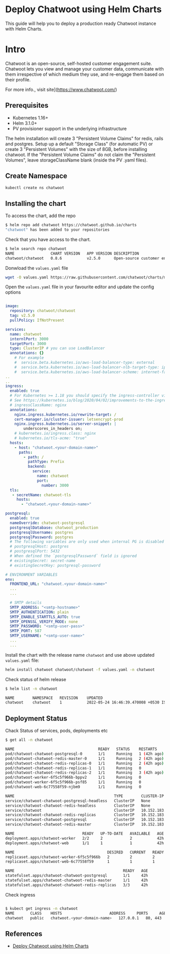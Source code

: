 # Deploy Chatwoot using Helm Charts

This guide will help you to deploy a production ready Chatwoot instance with Helm Charts.

# Intro

Chatwoot is an open-source, self-hosted customer engagement suite. Chatwoot lets you view and manage your customer data, 
communicate with them irrespective of which medium they use, and re-engage them based on their profile.

For more info., visit site](https://www.chatwoot.com/)

## Prerequisites

- Kubernetes 1.16+
- Helm 3.1.0+
- PV provisioner support in the underlying infrastructure

The helm installation will create 3 "Persistent Volume Claims" for redis, rails and postgres. Setup up a default "Storage Class" (for automatic PV) or create 3 "Persistent Volumes" with the size of 8GB, before installing chatwoot. If the "Persistent Volume Claims" do not claim the "Persistent Volumes", leave storageClassName blank (inside the PV .yaml files).

## Create Namespace

```sh
kubectl create ns chatwoot
```

## Installing the chart

To access the chart, add the repo

```sh
$ helm repo add chatwoot https://chatwoot.github.io/charts
"chatwoot" has been added to your repositories
```

Check that you have access to the chart.

```sh
$ helm search repo chatwoot
NAME             	CHART VERSION	APP VERSION	DESCRIPTION
chatwoot/chatwoot	0.8.6        	v2.5.0     	Open-source customer engagement suite, an alter...
```

Donwload the `values.yaml` file

```sh
wget -O values.yaml https://raw.githubusercontent.com/chatwoot/charts/main/charts/chatwoot/values.yaml
```

Open the `values.yaml` file in your favourite editor and update the config options

```yaml

image:
  repository: chatwoot/chatwoot
  tag: v2.5.0
  pullPolicy: IfNotPresent

services:
  name: chatwoot
  internlPort: 3000
  targetPort: 3000
  type: ClusterIP # you can use LoadBalancer
  annotations: {}
    # For example
    #  service.beta.kubernetes.io/aws-load-balancer-type: external
    #  service.beta.kubernetes.io/aws-load-balancer-nlb-target-type: ip
    #  service.beta.kubernetes.io/aws-load-balancer-scheme: internet-facing
..
..
ingress:
  enabled: true
  # For Kubernetes >= 1.18 you should specify the ingress-controller via the field ingressClassName
  # See https://kubernetes.io/blog/2020/04/02/improvements-to-the-ingress-api-in-kubernetes-1.18/#specifying-the-class-of-an-ingress
  # ingressClassName: nginx
  annotations:
    nginx.ingress.kubernetes.io/rewrite-target: /
    cert-manager.io/cluster-issuer: letsencrypt-prod
    nginx.ingress.kubernetes.io/server-snippet: |
        underscores_in_headers on;
    # kubernetes.io/ingress.class: nginx
    # kubernetes.io/tls-acme: "true"
  hosts:
    - host: "chatwoot.<your-domain-name>"
      paths:
        - path: /
          pathType: Prefix
          backend:
            service:
              name: chatwoot
              port:
                number: 3000
  tls:
   - secretName: chatwoot-tls
     hosts:
       - "chatwoot.<your-domain-name>"

postgresql:
  enabled: true
  nameOverride: chatwoot-postgresql
  postgresqlDatabase: chatwoot_production
  postgresqlUsername: postgres
  postgresqlPassword: postgres
  # The following variables are only used when internal PG is disabled
  # postgresqlHost: postgres
  # postgresqlPort: 5432
  # When defined the `postgresqlPassword` field is ignored
  # existingSecret: secret-name
  # existingSecretKey: postgresql-password

# ENVIRONMENT VARIABLES
env:
  FRONTEND_URL: "chatwoot.<your-domain-name>"
  ...
  ...

  # SMTP details
  SMTP_ADDRESS: "<smtp-hostname>"
  SMTP_AUTHENTICATION: plain
  SMTP_ENABLE_STARTTLS_AUTO: true
  SMTP_OPENSSL_VERIFY_MODE: none
  SMTP_PASSWORD: "<smtp-user-pass>"
  SMTP_PORT: 587
  SMTP_USERNAME: "<smtp-user-name>"
  ...
  ...

```

Install the chart with the release name `chatwoot` and use above updated `values.yaml` file:

```sh
helm install chatwoot chatwoot/chatwoot -f values.yaml -n chatwoot
```

Check status of helm release

```sh
$ helm list -n chatwoot

NAME    	NAMESPACE	REVISION	UPDATED                             	STATUS  	CHART         	APP VERSION
chatwoot	chatwoot 	1       	2022-05-24 16:46:39.470008 +0530 IST	deployed	chatwoot-0.8.6	v2.5.0
```

## Deployment Status

Chack Status of services, pods, deployments etc

```sh
$ get all -n chatwoot

NAME                                     READY   STATUS    RESTARTS      AGE
pod/chatwoot-chatwoot-postgresql-0       1/1     Running   1 (42h ago)   42h
pod/chatwoot-chatwoot-redis-master-0     1/1     Running   2 (42h ago)   42h
pod/chatwoot-chatwoot-redis-replicas-0   1/1     Running   2 (42h ago)   42h
pod/chatwoot-chatwoot-redis-replicas-1   1/1     Running   0             42h
pod/chatwoot-chatwoot-redis-replicas-2   1/1     Running   3 (42h ago)   42h
pod/chatwoot-worker-6f5c5f966b-bppv2     1/1     Running   0             40h
pod/chatwoot-worker-6f5c5f966b-psf85     1/1     Running   0             40h
pod/chatwoot-web-6c77558f59-njbm9        1/1     Running   0             40h

NAME                                            TYPE        CLUSTER-IP       EXTERNAL-IP   PORT(S)    AGE
service/chatwoot-chatwoot-postgresql-headless   ClusterIP   None             <none>        5432/TCP   42h
service/chatwoot-chatwoot-redis-headless        ClusterIP   None             <none>        6379/TCP   42h
service/chatwoot                                ClusterIP   10.152.183.13    <none>        3000/TCP   42h
service/chatwoot-chatwoot-redis-replicas        ClusterIP   10.152.183.185   <none>        6379/TCP   42h
service/chatwoot-chatwoot-postgresql            ClusterIP   10.152.183.116   <none>        5432/TCP   42h
service/chatwoot-chatwoot-redis-master          ClusterIP   10.152.183.29    <none>        6379/TCP   42h

NAME                              READY   UP-TO-DATE   AVAILABLE   AGE
deployment.apps/chatwoot-worker   2/2     2            2           42h
deployment.apps/chatwoot-web      1/1     1            1           42h

NAME                                         DESIRED   CURRENT   READY   AGE
replicaset.apps/chatwoot-worker-6f5c5f966b   2         2         2       42h
replicaset.apps/chatwoot-web-6c77558f59      1         1         1       42h

NAME                                                READY   AGE
statefulset.apps/chatwoot-chatwoot-postgresql       1/1     42h
statefulset.apps/chatwoot-chatwoot-redis-master     1/1     42h
statefulset.apps/chatwoot-chatwoot-redis-replicas   3/3     42h

```

Check ingress

```sh

$ kubect get ingress -n chatwoot
NAME       CLASS    HOSTS                     ADDRESS     PORTS     AGE
chatwoot   public   chatwoot.<your-domain-name>   127.0.0.1   80, 443   42h
```


## References

- [Deploy Chatwoot using Helm Charts](https://www.chatwoot.com/docs/self-hosted/deployment/helm-charts)
